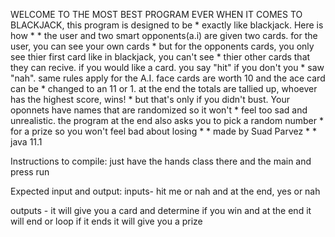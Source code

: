 WELCOME TO THE MOST BEST PROGRAM EVER WHEN IT COMES TO BLACKJACK, this program is designed to be
     * exactly like blackjack. Here is how
     *
     * the user and two smart opponents(a.i) are given two cards. for the user, you can see your own cards
     * but for the opponents cards, you only see thier first card like in blackjack, you can't see
     * thier other cards that they can recive. if you would like a card. you say "hit" if you don't you
     * saw "nah". same rules apply for the A.I. face cards are worth 10 and the ace card can be
     * changed to an 11 or 1. at the end the totals are tallied up, whoever has the highest score, wins!
     * but that's only if you didn't bust. Your oponnets have names that are randomized so it won't
     * feel too sad and unrealistic. the program at the end also asks you to pick a random number
     * for a prize so you won't feel bad about losing
     *
     * made by Suad Parvez
     *
     * java 11.1

Instructions to compile:
just have the hands class there and the main and press run

Expected input and output:
 inputs- hit me or nah  and at the end, yes or nah

 outputs - it will give you a card and determine if you win   and at the end it will end or loop
                                                                if it ends it will give you a prize
